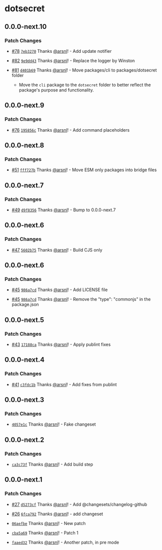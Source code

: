 # dotsecret

## 0.0.0-next.10

### Patch Changes

- [#78](https://github.com/arsnl/dotsecret/pull/78) [`7eb3270`](https://github.com/arsnl/dotsecret/commit/7eb327000aadd8e0b83c684d48ca4967c898d5a4) Thanks [@arsnl](https://github.com/arsnl)! - Add update notifier

- [#82](https://github.com/arsnl/dotsecret/pull/82) [`9e9dd43`](https://github.com/arsnl/dotsecret/commit/9e9dd437e788650a6cf20d8e1e14593b33d23281) Thanks [@arsnl](https://github.com/arsnl)! - Replace the logger by Winston

- [#81](https://github.com/arsnl/dotsecret/pull/81) [`d401b69`](https://github.com/arsnl/dotsecret/commit/d401b690b2ad9eaa4a8ebdf3b4dc9467a7ba6286) Thanks [@arsnl](https://github.com/arsnl)! - Move packages/cli to packages/dotsecret folder

  - Move the `cli` package to the `dotsecret` folder to better reflect the package's purpose and functionality.

## 0.0.0-next.9

### Patch Changes

- [#76](https://github.com/arsnl/dotsecret/pull/76) [`195856c`](https://github.com/arsnl/dotsecret/commit/195856c792d56d9f525fdf2dd1292d3477680652) Thanks [@arsnl](https://github.com/arsnl)! - Add command placeholders

## 0.0.0-next.8

### Patch Changes

- [#51](https://github.com/arsnl/dotsecret/pull/51) [`fff727b`](https://github.com/arsnl/dotsecret/commit/fff727bfbfcff97a60e8a43539344ab0a7b74a55) Thanks [@arsnl](https://github.com/arsnl)! - Move ESM only packages into bridge files

## 0.0.0-next.7

### Patch Changes

- [#49](https://github.com/arsnl/dotsecret/pull/49) [`d9f8356`](https://github.com/arsnl/dotsecret/commit/d9f835616f0bf385762e5f17f5ac81c18d89aca8) Thanks [@arsnl](https://github.com/arsnl)! - Bump to 0.0.0-next.7

## 0.0.0-next.6

### Patch Changes

- [#47](https://github.com/arsnl/dotsecret/pull/47) [`5602b75`](https://github.com/arsnl/dotsecret/commit/5602b75676d692c1e332b344079cdcc4916a0bd3) Thanks [@arsnl](https://github.com/arsnl)! - Build CJS only

## 0.0.0-next.6

### Patch Changes

- [#45](https://github.com/arsnl/dotsecret/pull/45) [`986a7cd`](https://github.com/arsnl/dotsecret/commit/986a7cda4ba3856916f801dfdb3ed088e2e8bdc8) Thanks [@arsnl](https://github.com/arsnl)! - Add LICENSE file

- [#45](https://github.com/arsnl/dotsecret/pull/45) [`986a7cd`](https://github.com/arsnl/dotsecret/commit/986a7cda4ba3856916f801dfdb3ed088e2e8bdc8) Thanks [@arsnl](https://github.com/arsnl)! - Remove the "type": "commonjs" in the package.json

## 0.0.0-next.5

### Patch Changes

- [#43](https://github.com/arsnl/dotsecret/pull/43) [`17188ca`](https://github.com/arsnl/dotsecret/commit/17188ca60507b0f16fc455c74dd2362aed25d3a3) Thanks [@arsnl](https://github.com/arsnl)! - Apply publint fixes

## 0.0.0-next.4

### Patch Changes

- [#41](https://github.com/arsnl/dotsecret/pull/41) [`c3fdc1b`](https://github.com/arsnl/dotsecret/commit/c3fdc1ba40c6dd1d027f7b662bfafc87863d1146) Thanks [@arsnl](https://github.com/arsnl)! - Add fixes from publint

## 0.0.0-next.3

### Patch Changes

- [`4057e1c`](https://github.com/arsnl/dotsecret/commit/4057e1c71f41d987094f8906510675e6e997f640) Thanks [@arsnl](https://github.com/arsnl)! - Fake changeset

## 0.0.0-next.2

### Patch Changes

- [`ca3c73f`](https://github.com/arsnl/dotsecret/commit/ca3c73f52d6a267a39064d65150b3c6cee7a1861) Thanks [@arsnl](https://github.com/arsnl)! - Add build step

## 0.0.0-next.1

### Patch Changes

- [#27](https://github.com/arsnl/dotsecret/pull/27) [`d5273cf`](https://github.com/arsnl/dotsecret/commit/d5273cfb344d353460c406a3ffb116f9c7dc3f4c) Thanks [@arsnl](https://github.com/arsnl)! - Add @changesets/changelog-github

- [#26](https://github.com/arsnl/dotsecret/pull/26) [`6fca792`](https://github.com/arsnl/dotsecret/commit/6fca79245ab2e345af6dbbc9ef6e26f1ab7107f0) Thanks [@arsnl](https://github.com/arsnl)! - add changeset

- [`06aefbe`](https://github.com/arsnl/dotsecret/commit/06aefbeb5a4323161551a1fc183505e840d391b0) Thanks [@arsnl](https://github.com/arsnl)! - New patch

- [`cba5a69`](https://github.com/arsnl/dotsecret/commit/cba5a69af915f17dba870f8cf5c7446526bef338) Thanks [@arsnl](https://github.com/arsnl)! - Patch 1

- [`faaed32`](https://github.com/arsnl/dotsecret/commit/faaed32e45a58ac99a0f2693fc865be3ae6f2562) Thanks [@arsnl](https://github.com/arsnl)! - Another patch, in pre mode
